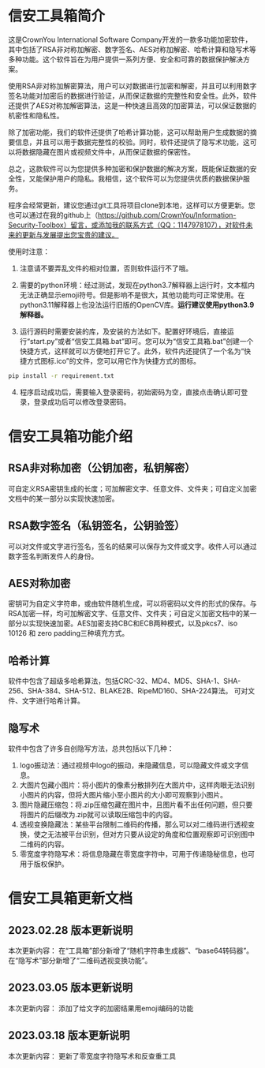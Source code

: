# 信安工具箱简介

这是CrownYou International Software Company开发的一款多功能加密软件，其中包括了RSA非对称加解密、数字签名、AES对称加解密、哈希计算和隐写术等多种功能。这个软件旨在为用户提供一系列方便、安全和可靠的数据保护解决方案。

使用RSA非对称加解密算法，用户可以对数据进行加密和解密，并且可以利用数字签名功能对加密后的数据进行验证，从而保证数据的完整性和安全性。此外，软件还提供了AES对称加解密算法，这是一种快速且高效的加密算法，可以保证数据的机密性和隐私性。

除了加密功能，我们的软件还提供了哈希计算功能，这可以帮助用户生成数据的摘要信息，并且可以用于数据完整性的校验。同时，软件还提供了隐写术功能，这可以将数据隐藏在图片或视频文件中，从而保证数据的保密性。

总之，这款软件可以为您提供多种加密和保护数据的解决方案，既能保证数据的安全性，又能保护用户的隐私。我相信，这个软件可以为您提供优质的数据保护服务。

程序会经常更新，建议您通过git工具将项目clone到本地，这样可以方便更新。您也可以通过在我的github上（https://github.com/CrownYou/Information-Security-Toolbox）留言，或添加我的联系方式（QQ：1147978107），对软件未来的更新与发展提出您宝贵的建议。

使用时注意：

1. 注意请不要弄乱文件的相对位置，否则软件运行不了哦。

2. 需要的python环境：经过测试，发现在python3.7解释器上运行时，文本框内无法正确显示emoji符号。但是影响不是很大，其他功能均可正常使用。在python3.11解释器上也没法运行旧版的OpenCV库。**运行建议使用python3.9解释器。**

3. 运行源码时需要安装的库，及安装的方法如下。配置好环境后，直接运行“start.py”或者“信安工具箱.bat”即可。您可以为“信安工具箱.bat”创建一个快捷方式，这样就可以方便地打开它了。此外，软件内还提供了一个名为“快捷方式图标.ico”的文件，您可以用它作为快捷方式的图标。

```cmd
pip install -r requirement.txt
```

4. 程序启动成功后，需要输入登录密码，初始密码为空，直接点击确认即可登录，登录成功后可以修改登录密码。

# 信安工具箱功能介绍

## RSA非对称加密（公钥加密，私钥解密）

可自定义RSA密钥生成的长度；可加解密文字、任意文件、文件夹；可自定义加密文档中的某一部分以实现快速加密。

## RSA数字签名（私钥签名，公钥验签）
可以对文件或文字进行签名，签名的结果可以保存为文件或文字。收件人可以通过数字签名判断发件人的身份。

## AES对称加密
密钥可为自定义字符串，或由软件随机生成，可以将密码以文件的形式的保存。与RSA加密一样，均可加解密文字、任意文件、文件夹；可自定义加密文档中的某一部分以实现快速加密。AES加密支持CBC和ECB两种模式，以及pkcs7、iso 10126 和 zero padding三种填充方式。

## 哈希计算
软件中包含了超级多哈希算法，包括CRC-32、MD4、MD5、SHA-1、SHA-256、SHA-384、SHA-512、BLAKE2B、RipeMD160、SHA-224算法。
可对文件、文字进行哈希计算。

## 隐写术
软件中包含了许多自创隐写方法，总共包括以下几种：
1. logo振动法：通过视频中logo的振动，来隐藏信息，可以隐藏文件或文字信息。
2. 大图片包藏小图片：将小图片的像素分散排列在大图片中，这样肉眼无法识别小图片的内容，但将大图片缩小至小图片的大小即可观察到小图片。
3. 图片隐藏压缩包：将.zip压缩包藏在图片中，且图片看不出任何问题，但只要将图片的后缀改为.zip就可以读取压缩包中的内容。
4. 透视变换隐藏法：某些平台限制二维码的传播，那么可以对二维码进行透视变换，使之无法被平台识别，但对方只要从设定的角度和位置观察即可识别图中二维码的内容。
5. 零宽度字符隐写术：将信息隐藏在零宽度字符中，可用于传递隐秘信息，也可用于版权保护。

# 信安工具箱更新文档

## 2023.02.28 版本更新说明
本次更新内容：
在“工具箱”部分新增了“随机字符串生成器”、“base64转码器”。在“隐写术”部分新增了“二维码透视变换功能”。

## 2023.03.05 版本更新说明

本次更新内容：
添加了给文字的加密结果用emoji编码的功能

## 2023.03.18 版本更新说明

本次更新内容：
更新了零宽度字符隐写术和反查重工具